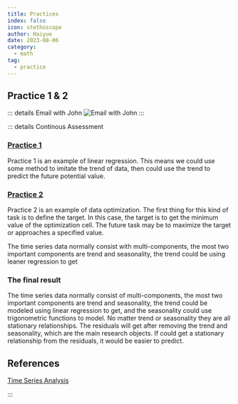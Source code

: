 ```yaml
---
title: Practices
index: false
icon: stethoscope
author: Haiyue
date: 2023-08-06
category:
  - math
tag:
  - practice
---
```



## Practice 1 & 2
::: details Email with John
![Email with John](/data/unisa/AdvancedAnalytic1/prac1&2.jpg)
:::

::: details Continous Assessment
### [Practice 1](/unisa/2023SP5/AdvancedAnalyticTechniques1/LinearRegressionwithExcel#excel-linear-regression)
Practice 1 is an example of linear regression. This means we could use some method to imitate the trend of data, then could use the trend to predict the future potential value.

### [Practice 2](/unisa/2023SP5/AdvancedAnalyticTechniques1/LinearRegressionwithExcel#excel-solver)
Practice 2 is an example of data optimization. The first thing for this kind of task is to define the target. In this case, the target is to get the minimum value of the optimization cell. The future task may be to maximize the target or approaches a specified value.

The time series data normally consist with multi-components, the most two important components are trend and seasonality, the trend could be using leaner regression to get


### The final result
The time series data normally consist of multi-components, the most two important components are trend and seasonality, the trend could be modeled using linear regression to get, and the seasonality could use trigonometric functions to model. No matter trend or seasonality they are all stationary relationships. The residuals will get after removing the trend and seasonality, which are the main research objects. If could get a stationary relationship from the residuals, it would be easier to predict.


## References

[Time Series Analysis](https://www.youtube.com/watch?v=aP05EpN1M58&list=PLYEmLA_7ilZPHis6d-xEGqQ_8Enuv_s32&index=4)

:::
